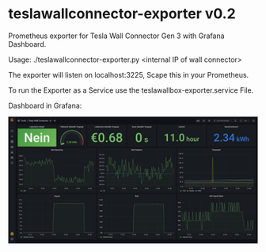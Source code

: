 # teslawallconnector-exporter v0.2

Prometheus exporter for Tesla Wall Connector Gen 3 with Grafana Dashboard.

Usage: ./teslawallconnector-exporter.py &lt;internal IP of wall connector&gt;

The exporter will listen on localhost:3225, Scape this in your Prometheus.

To run the Exporter as a Service use the teslawallbox-exporter.service File.



Dashboard in Grafana:

![Grafana example](chrome_ISNpQbM03N.png)
